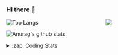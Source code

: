 ### Hi there 👋

<!--
**tao8687/tao8687** is a ✨ _special_ ✨ repository because its `README.md` (this file) appears on your GitHub profile.

Here are some ideas to get you started:

- 🔭 I’m currently working on ...
- 🌱 I’m currently learning ...
- 👯 I’m looking to collaborate on ...
- 🤔 I’m looking for help with ...
- 💬 Ask me about ...
- 📫 How to reach me: ...
- 😄 Pronouns: ...
- ⚡ Fun fact: ...
-->

<img align='right' src="https://media.giphy.com/media/M9gbBd9nbDrOTu1Mqx/giphy.gif" width="240">

  
![Top Langs](https://github-readme-stats.vercel.app/api/top-langs/?username=tao8687&layout=compact&title_color=23238E&text_color=A67D3D)

![Anurag's github stats](https://github-readme-stats.vercel.app/api?username=tao8687&show_icons=true&&text_color=A67D3D&title_color=23238E&show_icons=false&count_private=true&hide=stars)

<details>
  <summary>:zap: Coding Stats</summary>
  <br>
    
<!--START_SECTION:waka-->
![Code Time](http://img.shields.io/badge/Code%20Time-1%2C854%20hrs%206%20mins-blue)

![Profile Views](http://img.shields.io/badge/Profile%20Views-0-blue)

**🐱 My GitHub Data** 

> 📦 1.5 MB Used in GitHub's Storage 
 > 
> 🏆 30 Contributions in the Year 2025
 > 
> 🚫 Not Opted to Hire
 > 
> 📜 62 Public Repositories 
 > 
> 🔑 25 Private Repositories 
 > 
**I'm an Early 🐤** 

```text
🌞 Morning                1634 commits        ██████████████████████░░░   88.47 % 
🌆 Daytime                90 commits          █░░░░░░░░░░░░░░░░░░░░░░░░   04.87 % 
🌃 Evening                119 commits         ██░░░░░░░░░░░░░░░░░░░░░░░   06.44 % 
🌙 Night                  4 commits           ░░░░░░░░░░░░░░░░░░░░░░░░░   00.22 % 
```
📅 **I'm Most Productive on Wednesday** 

```text
Monday                   265 commits         ████░░░░░░░░░░░░░░░░░░░░░   14.35 % 
Tuesday                  252 commits         ███░░░░░░░░░░░░░░░░░░░░░░   13.64 % 
Wednesday                322 commits         ████░░░░░░░░░░░░░░░░░░░░░   17.43 % 
Thursday                 246 commits         ███░░░░░░░░░░░░░░░░░░░░░░   13.32 % 
Friday                   261 commits         ████░░░░░░░░░░░░░░░░░░░░░   14.13 % 
Saturday                 255 commits         ███░░░░░░░░░░░░░░░░░░░░░░   13.81 % 
Sunday                   246 commits         ███░░░░░░░░░░░░░░░░░░░░░░   13.32 % 
```


📊 **This Week I Spent My Time On** 

```text
🕑︎ Time Zone: Asia/Shanghai

💬 Programming Languages: 
Other                    23 mins             █████████░░░░░░░░░░░░░░░░   34.22 % 
C++                      22 mins             ████████░░░░░░░░░░░░░░░░░   33.02 % 
YAML                     22 mins             ████████░░░░░░░░░░░░░░░░░   32.40 % 
CMake                    0 secs              ░░░░░░░░░░░░░░░░░░░░░░░░░   00.26 % 
XML                      0 secs              ░░░░░░░░░░░░░░░░░░░░░░░░░   00.09 % 

🔥 Editors: 
VS Code                  1 hr 9 mins         █████████████████████████   100.00 % 

🐱‍💻 Projects: 
Map_Conversion           38 mins             ██████████████░░░░░░░░░░░   55.39 % 
2DLandMarkSLAMSimEnv     24 mins             █████████░░░░░░░░░░░░░░░░   35.31 % 
src                      3 mins              █░░░░░░░░░░░░░░░░░░░░░░░░   05.17 % 
mrpt                     2 mins              █░░░░░░░░░░░░░░░░░░░░░░░░   04.09 % 
tami_ws                  0 secs              ░░░░░░░░░░░░░░░░░░░░░░░░░   00.04 % 

💻 Operating System: 
Linux                    1 hr 9 mins         █████████████████████████   100.00 % 
```

**I Mostly Code in C++** 

```text
C++                      11 repos            ████████░░░░░░░░░░░░░░░░░   31.43 % 
Python                   10 repos            ███████░░░░░░░░░░░░░░░░░░   28.57 % 
JavaScript               2 repos             █░░░░░░░░░░░░░░░░░░░░░░░░   05.71 % 
Batchfile                1 repo              █░░░░░░░░░░░░░░░░░░░░░░░░   02.86 % 
HTML                     1 repo              █░░░░░░░░░░░░░░░░░░░░░░░░   02.86 % 
```



**Timeline**

![Lines of Code chart](https://raw.githubusercontent.com/tao8687/tao8687/master/assets/bar_graph.png)


 Last Updated on 30/01/2025 01:36:02 UTC
<!--END_SECTION:waka-->
</details>
